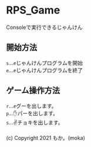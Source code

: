 # RPS_Game
Consoleで実行できるじゃんけん<br>
## 開始方法
<code>s</code>...✊じゃんけんプログラムを開始<br>
<code>e</code>...✊じゃんけんプログラムを終了<br>
## ゲーム操作方法
<code>r</code>...✊グーを出します。<br>
<code>p</code>...✋パーを出します。<br>
<code>s</code>...✌️チョキを出します。<br><br>
(c) Copyright 2021 もか。(moka)
